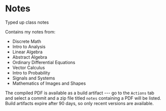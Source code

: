 # Notes
Typed up class notes

Contains my notes from:
- Discrete Math
- Intro to Analysis
- Linear Algebra
- Abstract Algebra
- Ordinary Differential Equations
- Vector Calculus
- Intro to Probability
- Signals and Systems
- Mathematics of Images and Shapes

The compiled PDF is available as a build artifact --- go to the `Actions` tab and select a commit and a zip file titled `notes` containing a PDF will be listed. Build artifacts expire after 90 days, so only recent versions are available.
